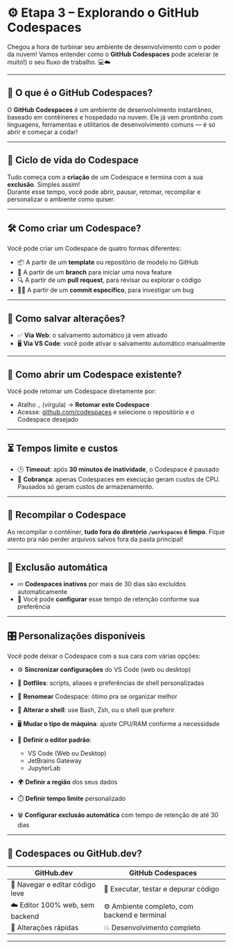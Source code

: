# ⚙️ Etapa 3 – Explorando o GitHub Codespaces

Chegou a hora de turbinar seu ambiente de desenvolvimento com o poder da nuvem! Vamos entender como o **GitHub Codespaces** pode acelerar (e muito!) o seu fluxo de trabalho. 💻☁️

---

## 🚀 O que é o GitHub Codespaces?

O **GitHub Codespaces** é um ambiente de desenvolvimento instantâneo, baseado em contêineres e hospedado na nuvem. Ele já vem prontinho com linguagens, ferramentas e utilitários de desenvolvimento comuns — é só abrir e começar a codar!

---

## 🔄 Ciclo de vida do Codespace

Tudo começa com a **criação** de um Codespace e termina com a sua **exclusão**. Simples assim!  
Durante esse tempo, você pode abrir, pausar, retomar, recompilar e personalizar o ambiente como quiser.

---

## 🛠️ Como criar um Codespace?

Você pode criar um Codespace de quatro formas diferentes:

- 📦 A partir de um **template** ou repositório de modelo no GitHub  
- 🌱 A partir de um **branch** para iniciar uma nova feature  
- 🔍 A partir de um **pull request**, para revisar ou explorar o código  
- 🕵️‍♀️ A partir de um **commit específico**, para investigar um bug

---

## 💾 Como salvar alterações?

- ✅ **Via Web**: o salvamento automático já vem ativado  
- 🖥️ **Via VS Code**: você pode ativar o salvamento automático manualmente  

---

## 📂 Como abrir um Codespace existente?

Você pode retomar um Codespace diretamente por:

- Atalho `,` (vírgula) → **Retomar este Codespace**  
- Acesse: [github.com/codespaces](https://github.com/codespaces) e selecione o repositório e o Codespace desejado

---

## ⏳ Tempos limite e custos

- 🕒 **Timeout**: após **30 minutos de inatividade**, o Codespace é pausado  
- 💸 **Cobrança**: apenas Codespaces em execução geram custos de CPU. Pausados só geram custos de armazenamento.

---

## 🔁 Recompilar o Codespace

Ao recompilar o contêiner, **tudo fora do diretório `/workspaces` é limpo**. Fique atento pra não perder arquivos salvos fora da pasta principal!

---

## 🧹 Exclusão automática

- 💤 **Codespaces inativos** por mais de 30 dias são excluídos automaticamente  
- 📅 Você pode **configurar** esse tempo de retenção conforme sua preferência

---

## 🎛️ Personalizações disponíveis

Você pode deixar o Codespace com a sua cara com várias opções:

- ⚙️ **Sincronizar configurações** do VS Code (web ou desktop)
- 📁 **Dotfiles**: scripts, aliases e preferências de shell personalizadas  
- 📝 **Renomear** Codespace: ótimo pra se organizar melhor  
- 🐚 **Alterar o shell**: use Bash, Zsh, ou o shell que preferir  
- 🖥️ **Mudar o tipo de máquina**: ajuste CPU/RAM conforme a necessidade  
- 🧠 **Definir o editor padrão**:
  - VS Code (Web ou Desktop)  
  - JetBrains Gateway  
  - JupyterLab  

- 🌍 **Definir a região** dos seus dados  
- ⏱️ **Definir tempo limite** personalizado  
- 🗑️ **Configurar exclusão automática** com tempo de retenção de até 30 dias

---

## 🤔 Codespaces ou GitHub.dev?

| GitHub.dev | GitHub Codespaces |
|------------|-------------------|
| 👀 Navegar e editar código leve | 🧪 Executar, testar e depurar código |
| ☁️ Editor 100% web, sem backend | ⚙️ Ambiente completo, com backend e terminal |
| 📑 Alterações rápidas | 💥 Desenvolvimento completo |

---